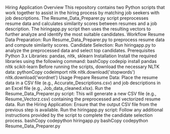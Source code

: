 Hiring Application
Overview
This repository contains two Python scripts that work together to assist in the hiring process by matching job seekers with job descriptions. The Resume_Data_Preparer.py script preprocesses resume data and calculates similarity scores between resumes and a job description. The hiringapp.py script then uses the resulting vectors to further analyze and identify the most suitable candidates.
Workflow
Resume Data Preparation: Run Resume_Data_Preparer.py to preprocess resume data and compute similarity scores.
Candidate Selection: Run hiringapp.py to analyze the preprocessed data and select top candidates.
Prerequisites
Python 3.x
Libraries: pandas, nltk, sklearn
Installation
Install the required libraries using the following command:
bashCopy codepip install pandas nltk scikit-learn
Before running the scripts, download the necessary NLTK data:
pythonCopy codeimport nltk
nltk.download('stopwords')
nltk.download('wordnet')
Usage
Prepare Resume Data:
Place the resume data in a CSV file (e.g., Accurate_Descriptions.csv) and job descriptions in an Excel file (e.g., Job_data_cleaned.xlsx).
Run the Resume_Data_Preparer.py script:
This will generate a new CSV file (e.g., Resume_Vectorz.csv) containing the preprocessed and vectorized resume data.
Run the Hiring Application:
Ensure that the output CSV file from the previous step is available.
Run the hiringapp.py script:
Follow any additional instructions provided by the script to complete the candidate selection process.
bashCopy codepython hiringapp.py
bashCopy codepython Resume_Data_Preparer.py
